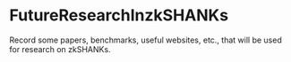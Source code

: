 # FutureResearchInzkSHANKs
Record some papers, benchmarks, useful websites, etc., that will be used for research on zkSHANKs.
